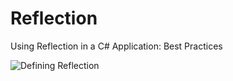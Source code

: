 # Reflection
Using Reflection in a C# Application: Best Practices


<img src="https://i.ibb.co/chgwpbX/Screenshot-1.png" alt="Defining Reflection" border="0">
